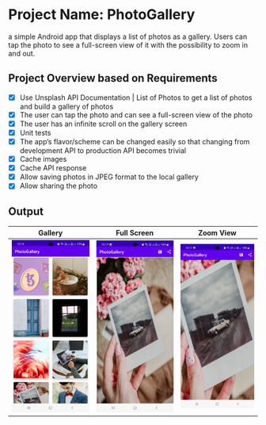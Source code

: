 # Project Name: PhotoGallery
a simple Android app that displays a list of photos as a gallery. Users can tap the photo to see a full-screen view of it with the possibility to zoom in and out.

## Project Overview based on Requirements
- [x] Use Unsplash API Documentation | List of Photos to get a list of photos and build a
  gallery of photos
- [x] The user can tap the photo and can see a full-screen view of the photo
- [x] The user has an infinite scroll on the gallery screen
- [x] Unit tests
- [x] The app’s flavor/scheme can be changed easily so that changing from development API
  to production API becomes trivial
- [x] Cache images
- [x] Cache API response
- [x] Allow saving photos in JPEG format to the local gallery
- [x] Allow sharing the photo

## Output
Gallery             |  Full Screen          |  Zoom View
:-------------------------:|:-------------------------:|:-------------------------:
![Gallery](https://github.com/anjandebnath/PhotoGallery/blob/main/ScreenShot/Screenshot_20220604-221646_PhotoGallery.jpg)  |  ![Detail](https://github.com/anjandebnath/PhotoGallery/blob/main/ScreenShot/Screenshot_20220604-221724_PhotoGallery.jpg) |  ![Zoom](https://github.com/anjandebnath/PhotoGallery/blob/main/ScreenShot/Screenshot_20220604-221730_PhotoGallery.jpg)
